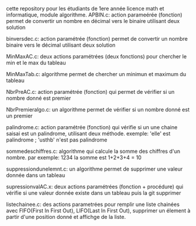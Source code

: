 cette repository pour les étudiants de 1ere année licence math et informatique, module algorithme.
APBIN.c: 
 action parameérée (fonction) permet de convertir un nombre en décimal vers le binaire utilisant deux solution

binversdec.c:
 action paramétrée (fonction) permet de convertir un nombre binaire vers le décimal  utilisant deux solution

MinMaxAC.c:
 deux actions paramétrées (deux fonctions) pour chercher le min et le max du tableau

MinMaxTab.c:
 algorithme permet de chercher un minimun et maximum du tableau 

NbrPreAC.c:
 action paramétrée (fonction) qui permet de vérifier si un nombre donné est premier

NbrPremieralgo.c:
 un algorithme permet de vérifier si un nombre donné est un premier

palindrome.c:
 action paramétrée (fonction) qui vérifie si un une chaine saisai est un palindrome, utilisant deux méthode. 
 exemple: 'elle' est palindrome ; 'usthb' n'est pas palindrome

sommedeschiffres.c:
 algorithme qui calcule la somme des chiffres d'un nombre. par exemple: 1234 la somme est 1+2+3+4 = 10

suppressiondunelemnt.c:
 un algorithme permet de supprimer une valeur donnée dans un tableau

supressionvalAC.x:
 deux actions paramétrées (fonction + procédure) qui vérifie si une valeur donnée existe dans un tableau puis la git supprimer

listechainee.c:
 des actions parametrées pour remplir une liste chainées avec FIFO(First In First Out), LIFO(Last In First Out), supprimer un élement à partir d'une position donné et affichge de la liste.